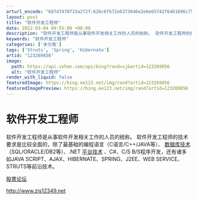 ```yaml
---
arturl_encode: "68747470733a2f2f:626c6f672e6373646e2e6e65742f6461696c7579616f32382f:61727469636c652f64657461696c732f313233323639383536"
layout: post
title: "软件开发工程师"
date: 2022-03-04 09:55:09 +08:00
description: "软件开发工程师是从事软件开发相关工作的人员的统称。 软件开发工程师的技术要求是比较全面的，除了最基础"
keywords: "软件开发工程师"
categories: ['未分类']
tags: ['Struts', 'Spring', 'Hibernate']
artid: "123269856"
image:
  path: https://api.vvhan.com/api/bing?rand=sj&artid=123269856
  alt: "软件开发工程师"
render_with_liquid: false
featuredImage: https://bing.ee123.net/img/rand?artid=123269856
featuredImagePreview: https://bing.ee123.net/img/rand?artid=123269856
---
```


# 软件开发工程师

软件开发工程师是从事软件开发相关工作的人员的统称。 软件开发工程师的技术要求是比较全面的，除了最基础的编程语言（C语言/C++/JAVA等）、
[数据库技术](https://baike.baidu.com/item/%E6%95%B0%E6%8D%AE%E5%BA%93%E6%8A%80%E6%9C%AF/9078243 "数据库技术")
（SQL/ORACLE/DB2等）、.NET
[平台技术](https://baike.baidu.com/item/%E5%B9%B3%E5%8F%B0%E6%8A%80%E6%9C%AF/5278673 "平台技术")
、C#、C/S B/S程序开发，还有诸多如JAVA SCRIPT、AJAX、HIBERNATE、SPRING、J2EE、WEB SERVICE、STRUTS等前沿技术。

[股票论坛](http://www.zjs12349.net "股票论坛")

http://www.zjs12349.net